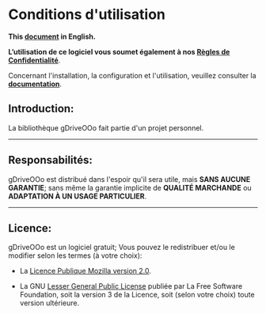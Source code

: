 # Conditions d'utilisation

**This [document][1] in English.**

**L’utilisation de ce logiciel vous soumet également à nos [Règles de Confidentialité][2]**.

Concernant l'installation, la configuration et l'utilisation,
veuillez consulter la **[documentation][3]**.

## Introduction:

La bibliothèque gDriveOOo fait partie d'un projet personnel.

___
## Responsabilités:

gDriveOOo est distribué dans l'espoir qu'il sera utile,
mais **SANS AUCUNE GARANTIE**; sans même la garantie implicite de
**QUALITÉ MARCHANDE** ou **ADAPTATION À UN USAGE PARTICULIER**.

___
## Licence:

gDriveOOo est un logiciel gratuit; Vous pouvez le redistribuer et/ou
le modifier selon les termes (à votre choix):

- La [Licence Publique Mozilla version 2.0][4].

- La GNU [Lesser General Public License][5] publiée par La Free Software Foundation,
soit la version 3 de la Licence, soit (selon votre choix) toute version ultérieure.

[1]: <https://prrvchr.github.io/gDriveOOo/source/gDriveOOo/registration/TermsOfUse_en>
[2]: <https://prrvchr.github.io/gDriveOOo/source/gDriveOOo/registration/PrivacyPolicy_fr>
[3]: <https://prrvchr.github.io/gDriveOOo/README_fr>
[4]: <http://mozilla.org/MPL/2.0/>
[5]: <http://www.gnu.org/licenses/lgpl-3.0.html>
